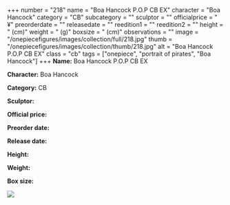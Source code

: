 +++
number = "218"
name = "Boa Hancock P.O.P CB EX"
character = "Boa Hancock"
category = "CB"
subcategory = ""
sculptor = ""
officialprice = " ¥"
preorderdate = ""
releasedate = ""
reedition1 = ""
reedition2 = ""
height = " (cm)"
weight = " (g)"
boxsize = " (cm)"
observations = ""
image = "/onepiecefigures/images/collection/full/218.jpg"
thumb = "/onepiecefigures/images/collection/thumb/218.jpg"
alt = "Boa Hancock P.O.P CB EX"
class = "cb"
tags = ["onepiece", "portrait of pirates",  "Boa Hancock"]
+++
**Name:** Boa Hancock P.O.P CB EX

**Character:** Boa Hancock

**Category:** CB 

**Sculptor:** 

**Official price:** 

**Preorder date:** 

**Release date:** 

**Height:** 

**Weight:** 

**Box size:** 

<img src="/onepiecefigures/images/collection/thumb/218.jpg">